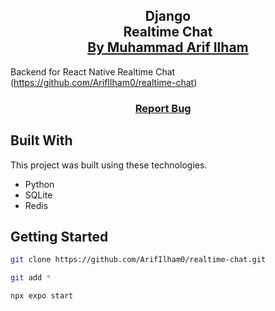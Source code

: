 <h2 align="center">
  Django<br/>
  <a>Realtime Chat</a>
</br>
  <a href="https://www.arifilham.my.id" target="_blank">By Muhammad Arif Ilham</a>
</h2>

 Backend for React Native Realtime Chat (<a href="https://github.com/ArifIlham0/realtime-chat">https://github.com/ArifIlham0/realtime-chat</a>)
</br>

<h3 align="center">
    <a href="https://www.arifilham.my.id">Report Bug</a> &nbsp; &nbsp;
</h3>

## Built With

This project was built using these technologies.

- Python
- SQLite
- Redis

## Getting Started

```sh
git clone https://github.com/ArifIlham0/realtime-chat.git
```
```sh
git add *
```
```sh
npx expo start
```

